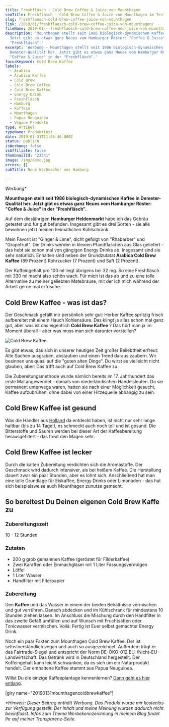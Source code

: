 ```yaml
---
title: Freshfläsch - Cold Brew Coffee & Juice von Mounthagen
seoTitle: Freshfläsch - Cold Brew Coffee & Juice von Mounthagen im Test
slug: freshflaesch-cold-brew-coffee-juice-von-mounthagen
link: /2019/01/freshflaesch-cold-brew-coffee-juice-von-mounthagen/
fileName: 2019-01---freshflaesch-cold-brew-coffee-und-juice-von-mounthagen.md
description: 'Mounthagen stellt seit 1986 biologisch-dynamischen Kaffee her.
  Jetzt gibt es etwas ganz Neues vom Hamburger Röster: "Coffee & Juice" in der
  "Freshfläsch".'
excerpt: 'Werbung - Mounthagen stellt seit 1986 biologisch-dynamischen Kaffee in
  Demeter-Qualität her. Jetzt gibt es etwas ganz Neues vom Hamburger Röster:
  "Coffee & Juice" in der "Freshfläsch".'
focusKeyword: Cold Brew Kaffee
labels:
  - Arabica
  - Arabica Kaffee
  - Cold Brew
  - Cold Brew Coffee
  - Cold Brew Kaffee
  - Energy Drink
  - Freshfläsch
  - Hamburg
  - Koffein
  - Mounthagen
  - Papua Neuguinea
  - Vegane Produkte
type: Artikel
typeName: Produkttest
date: 2019-01-31T11:55:46.000Z
status: publish
isWerbung: false
isAffiliate: false
thumbnailId: "23341"
image: /img/demo.jpg
errors: []
subTitle: Neue Wachmacher aus Hamburg
  
---
```


_Werbung\*_

**Mounthagen stellt seit 1986 biologisch-dynamischen Kaffee in Demeter-Qualität
her. Jetzt gibt es etwas ganz Neues vom Hamburger Röster: "Coffee &amp; Juice"
in der "Freshfläsch".**

Auf dem diesjährigen **Hamburger Heldenmarkt** habe ich das Gebräu getestet und
für gut befunden. Insgesamt gibt es drei Sorten - sie alle bewohnen jetzt meinen
heimatlichen Kühlschrank.

Mein Favorit ist "Ginger &amp; Lime", dicht gefolgt von "Rhabarber" und
"Grapefruit". Die Drinks werden in kleinen Pfandflaschen aus Glas geliefert -
das hebt sie schon mal von gängigen Energy Drinks ab. Insgesamt sind sie sehr
natürlich. Enhalten sind neben der Grundzutatat **Arabica Cold Brew Kaffee** (89
Prozent) Rohrzucker (7 Prozent) und Saft (2 Prozent).

Der Koffeingehalt pro 100 ml liegt übrigens bei 32 mg. So eine Freshfläsch mit
330 ml macht also schön wach. Für mich ist das ab und zu eine tolle Alternative
zu meiner geliebten Matebrause, mit der ich mich während der Arbeit gerne mal
erfrische.

## Cold Brew Kaffee - was ist das?

Der Geschmack gefällt mir persönlich sehr gut: Herber Kaffee spritzig frisch
aufbereitet mit einem Hauch Kohlensäure. Das klingt ja alles schon mal ganz gut,
aber was ist das eigentlich **Cold Brew Kaffee** ? Das hört man ja im Moment
überall - aber was muss man sich darunter vorstellen?

![Cold Brew Kaffee](http://cardamonchai.com/wp-content/uploads/2019/01/2019-01-15-mounthagen-cold-brew-kaffee-2-400x533.jpg 'Cold Brew Kaffee von Mounthagen aus der "Frehfläsch"')

Es gibt etwas, das sich in unserer heutigen Zeit großer Beliebtheit erfreut:
Alte Sachen ausgraben, abstauben und einen Trend daraus zaubern. Wir besinnen
uns quasi auf die "guten alten Dinge". Du wirst es vielleicht nicht glauben,
aber: Das trifft auch auf Cold Brew Kaffee zu.

Die Zubereitungsmethode wurde nämlich bereits im 17. Jahrhundert das erste Mal
angewendet - damals von niederländischen Handelsleuten. Da sie permanent
unterwegs waren, hatten sie nach einer Möglichkeit gesucht, Kaffee aufzubrühen,
ohne dabei von einer Hitzequelle abhängig zu sein.

## Cold Brew Kaffee ist gesund

Was die Händler aus [Holland](/2018/03/amsterdam/) da entdeckt haben, ist nicht
nur sehr lange haltbar (bis zu 14 Tage!), es schmeckt auch noch toll und ist
gesund. Die Bitterstoffe und Säuren werden bei dieser Art der Kaffeebereitung
herausgefiltert - das freut den Magen sehr.

## Cold Brew Kaffee ist lecker

Durch die kalten Zubereitung verdichten sich die Aromastoffe. Der Geschmack wird
dadurch intensiver, als bei heißem Kaffee. Die Herstellung dauert zwar ein paar
Stunden, aber es lohnt sich. Anschließend hat man eine tolle Grundlage für
Eiskaffee, Energy Drinks oder Limonaden - das hat sich beispielsweise auch
Mounthagen zunutze gemacht.

## So bereitest Du Deinen eigenen Cold Brew Kaffe zu

### Zubereitungszeit

10 - 12 Stunden

### Zutaten

- 200 g grob gemalenen Kaffee (geröstet für Filderkaffee)
- Zwei Karaffen oder Einmachgläser mit 1 Liter Fassungsvermögen
- Löffel
- 1 Liter Wasser
- Handfilter mit Fiterpapier

### Zubereitung

Den **Kaffee** und das Wasser in einem der beiden Behältnisse vermischen und gut
verrühren. Danach abdecken und im Kühlschrank für mindestens 10 Stunden ziehen
lassen. Im Anschluss die Mischung durch den Handfilter in das zweite Gefäß
umfüllen und auf Wunsch mit Fruchtsäften oder Tonicwasser vermischen. Voilá:
Fertig ist Euer selbst gemachter Energy Drink.

Noch ein paar Fakten zum Mounthagen Cold Brew Kaffee: Der ist selbstverständlich
vegan und auch so ausgezeichnet. Außerdem trägt er das Fairtrade-Siegel und
entspricht der Norm DE-ÖKO-012 EU-/Nicht-EU-Landwirtschaft. Das Getränk wird in
Deutschland hergestellt. Der Koffeingehalt kann leicht schwanken, da es sich um
ein Naturprodukt handelt. Der enthaltene Kaffee stammt aus Papua Neuguinea.

Willst Du die einzige Kaffeeplantage kennenlernen?
[Dann geht es hier entlang](/2017/09/die-einzige-kaffeeplantage-europas/).

[glry name="20190131mounthagencoldbrewkaffee"]

_\*Hinweis: Dieser Beitrag enthält Werbung. Das Produkt wurde mir kostenlos zur
Verfügung gestellt. Der Inhalt und meine Meinung wurden dadurch nicht
beeinflusst. Infos zum Thema Werbekennzeichnung in meinem Blog findet Ihr auf
meiner Transparenz-Seite._

  